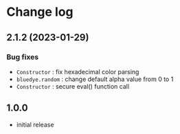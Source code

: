 # Change log

## 2.1.2 (2023-01-29)

### Bug fixes

* `Constructor` : fix hexadecimal color parsing
* `bluedye.random` : change default alpha value from 0 to 1
* `Constructor` : secure eval() function call

## 1.0.0

* initial release
